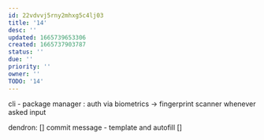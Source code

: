 ```yaml
---
id: 22vdvvj5rny2mhxg5c4lj03
title: '14'
desc: ''
updated: 1665739653306
created: 1665737903787
status: ''
due: ''
priority: ''
owner: ''
TODO: '14'
---
```


cli - package manager : auth via biometrics
  -> fingerprint scanner whenever asked input

dendron:
  [] commit message - template and autofill
  []